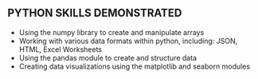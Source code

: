 ## PYTHON SKILLS DEMONSTRATED
- Using the numpy library to create and manipulate arrays
- Working with various data formats within python, including: JSON, HTML, Excel Worksheets
- Using the pandas module to create and structure data
- Creating data visualizations using the matplotlib and seaborn modules
